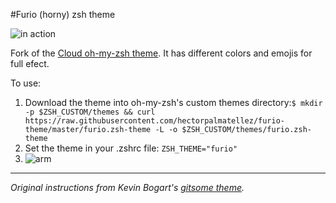 #Furio (horny) zsh theme

![in action](https://raw.githubusercontent.com/hectorpalmatellez/furio-theme/master/zsh-furio-2.gif)

Fork of the [Cloud oh-my-zsh theme](https://github.com/robbyrussell/oh-my-zsh/blob/master/themes/cloud.zsh-theme). It has different colors and emojis for full efect.

To use:

1. Download the theme into oh-my-zsh's custom themes directory:`$ mkdir -p $ZSH_CUSTOM/themes && curl https://raw.githubusercontent.com/hectorpalmatellez/furio-theme/master/furio.zsh-theme -L -o $ZSH_CUSTOM/themes/furio.zsh-theme`
2. Set the theme in your .zshrc file: `ZSH_THEME="furio"`
3. ![arm](https://raw.githubusercontent.com/hectorpalmatellez/furio-theme/master/arm.png)

---
_Original instructions from Kevin Bogart's [gitsome theme](https://github.com/KevinBongart/gitsome)._

